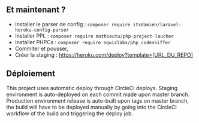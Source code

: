 ## Et maintenant ? 
- Installer le parser de config : `composer require itsdamien/laravel-heroku-config-parser`
- Installer PPL : `composer require mathieutu/php-project-laucher`
- Installer PHPCs : `composer require squizlabs/php_codesniffer`
- Commiter et pousser,
- Créer la staging : https://heroku.com/deploy?template=[URL_DU_REPO]



## Déploiement 
This project uses automatic deploy through CircleCI deploys. Staging environment is auto-deployed on each commit made upon master branch. 
Production environment release is auto-built upon tags on master branch, the build will have to be deployed manually by going into the CircleCI workflow of the build and triggering the deploy job.
